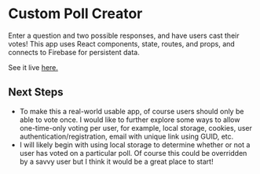 # Custom Poll Creator

Enter a question and two possible responses, and have users cast their votes! This app uses React components, state, routes, and props, and connects to Firebase for persistent data. 

See it live [here.](https://melanie-peto-project-three.netlify.app/-N7HOhBcPe2moCS4tjQt)

## Next Steps

- To make this a real-world usable app, of course users should only be able to vote once. I would like to further explore some ways to allow one-time-only voting per user, for example, local storage, cookies, user authentication/registration, email with unique link using GUID, etc. 
- I will likely begin with using local storage to determine whether or not a user has voted on a particular poll. Of course this could be overridden by a savvy user but I think it would be a great place to start!
